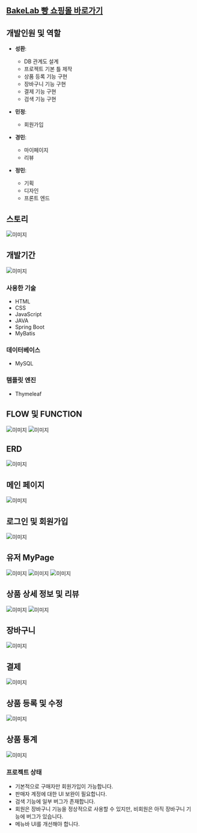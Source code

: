 ## [BakeLab 빵 쇼핑몰 바로가기](http://ec2-3-39-22-132.ap-northeast-2.compute.amazonaws.com:8080)

## 개발인원 및 역할

- **성환**: 
  - DB 관계도 설계
  - 프로젝트 기본 틀 제작
  - 상품 등록 기능 구현
  - 장바구니 기능 구현
  - 결제 기능 구현
  - 검색 기능 구현

- **민정**: 
  - 회원가입
  
- **경민**: 
  - 마이페이지
  - 리뷰
  
- **정민**: 
  - 기획
  - 디자인
  - 프론트 엔드


## 스토리
![이미지](https://github.com/BlueDestinyUnit/BlueDestinyUnit/blob/main/BakeLab/0002.jpg)


## 개발기간
![이미지](https://github.com/BlueDestinyUnit/BlueDestinyUnit/blob/main/BakeLab/0007.jpg)

### 사용한 기술
- HTML
- CSS
- JavaScript
- JAVA
- Spring Boot
- MyBatis

### 데이터베이스
- MySQL

### 템플릿 엔진
- Thymeleaf
## FLOW 및 FUNCTION
![이미지](https://github.com/BlueDestinyUnit/BlueDestinyUnit/blob/main/BakeLab/0003.jpg)
![이미지](https://github.com/BlueDestinyUnit/BlueDestinyUnit/blob/main/BakeLab/0004.jpg)

## ERD
![이미지](https://github.com/BlueDestinyUnit/BlueDestinyUnit/blob/main/BakeLab/BakeLab_ERD.png)

## 메인 페이지
![이미지](https://github.com/BlueDestinyUnit/BlueDestinyUnit/blob/main/BakeLab/0008.jpg)
## 로그인 및 회원가입
![이미지](https://github.com/BlueDestinyUnit/BlueDestinyUnit/blob/main/BakeLab/0009.jpg)
## 유저 MyPage
![이미지](https://github.com/BlueDestinyUnit/BlueDestinyUnit/blob/main/BakeLab/0010.jpg)
![이미지](https://github.com/BlueDestinyUnit/BlueDestinyUnit/blob/main/BakeLab/0011.jpg)
![이미지](https://github.com/BlueDestinyUnit/BlueDestinyUnit/blob/main/BakeLab/0012.jpg)
## 상품 상세 정보 및 리뷰
![이미지](https://github.com/BlueDestinyUnit/BlueDestinyUnit/blob/main/BakeLab/0013.jpg)
![이미지](https://github.com/BlueDestinyUnit/BlueDestinyUnit/blob/main/BakeLab/0015.jpg)
## 장바구니
![이미지](https://github.com/BlueDestinyUnit/BlueDestinyUnit/blob/main/BakeLab/0014.jpg)
## 결제
![이미지](https://github.com/BlueDestinyUnit/BlueDestinyUnit/blob/main/BakeLab/0016.jpg)
## 상품 등록 및 수정
![이미지](https://github.com/BlueDestinyUnit/BlueDestinyUnit/blob/main/BakeLab/0017.jpg)
## 상품 통계
![이미지](https://github.com/BlueDestinyUnit/BlueDestinyUnit/blob/main/BakeLab/0018.jpg)

### 프로젝트 상태
- 기본적으로 구매자만 회원가입이 가능합니다.
- 판매자 계정에 대한 UI 보완이 필요합니다.
- 검색 기능에 일부 버그가 존재합니다.
- 회원은 장바구니 기능을 정상적으로 사용할 수 있지만, 비회원은 아직 장바구니 기능에 버그가 있습니다.
- 메뉴바 UI를 개선해야 합니다.
